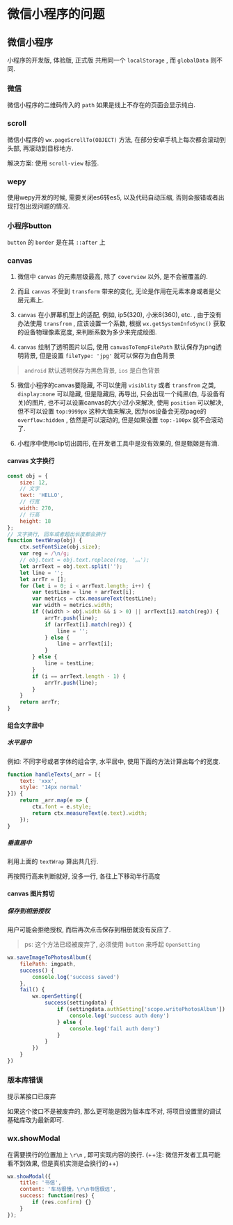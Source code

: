 # 微信小程序的问题

## 微信小程序

小程序的开发版, 体验版, 正式版 共用同一个 `localStorage` , 而 `globalData` 则不同.

### 微信

微信小程序的二维码传入的 `path` 如果是线上不存在的页面会显示纯白.

### scroll

微信小程序的 `wx.pageScrollTo(OBJECT)` 方法, 在部分安卓手机上每次都会滚动到头部, 再滚动到目标地方. 

解决方案: 使用 `scroll-view` 标签. 

### wepy

使用wepy开发的时候, 需要关闭es6转es5, 以及代码自动压缩, 否则会报错或者出现打包出现问题的情况. 

### 小程序button

`button` 的 `border` 是在其 `::after` 上

### canvas

1. 微信中 `canvas` 的元素层级最高, 除了 `coverview` 以外, 是不会被覆盖的.

2. 而且 `canvas` 不受到 `transform` 带来的变化, 无论是作用在元素本身或者是父层元素上.

3. `canvas` 在小屏幕机型上的适配, 例如, ip5(320), 小米8(360), etc. , 由于没有办法使用 `transfrom` , 应该设置一个系数, 根据 `wx.getSystemInfoSync()` 获取的设备物理像素宽度, 来判断系数为多少来完成绘图.

4. `canvas` 绘制了透明图片以后, 使用 `canvasToTempFilePath` 默认保存为png透明背景, 但是设置 `fileType: 'jpg'` 就可以保存为白色背景

> `android` 默认透明保存为黑色背景, `ios` 是白色背景

5. 微信小程序的canvas要隐藏, 不可以使用 `visiblity` 或者 `transfrom` 之类, `display:none` 可以隐藏, 但是隐藏后, 再导出, 只会出现一个纯黑(白, 与设备有关)的图片, 也不可以设置canvas的大小过小来解决, 使用 `position` 可以解决, 但不可以设置 `top:9999px` 这种大值来解决, 因为ios设备会无视page的 `overflow:hidden` , 依然是可以滚动的, 但是如果设置 `top:-100px` 就不会滚动了.  

6. 小程序中使用clip切出圆形, 在开发者工具中是没有效果的, 但是甄姬是有滴.

#### canvas 文字换行

``` js
const obj = {
    size: 12,
    // 文字
    text: 'HELLO',
    // 行宽
    width: 270,
    // 行高
    height: 18
};
// 文字换行, 回车或者超出长度都会换行
function textWrap(obj) {
    ctx.setFontSize(obj.size);
    var reg = /\n/g;
    // obj.text = obj.text.replace(reg, '灬'); 
    let arrText = obj.text.split('');
    let line = '';
    let arrTr = [];
    for (let i = 0; i < arrText.length; i++) {
        var testLine = line + arrText[i];
        var metrics = ctx.measureText(testLine);
        var width = metrics.width;
        if ((width > obj.width && i > 0) || arrText[i].match(reg)) {
            arrTr.push(line);
            if (arrText[i].match(reg)) {
                line = '';
            } else {
                line = arrText[i];
            }
        } else {
            line = testLine;
        }
        if (i == arrText.length - 1) {
            arrTr.push(line);
        }
    }
    return arrTr;
}
```

#### 组合文字居中

##### 水平居中

例如: 不同字号或者字体的组合字, 水平居中, 使用下面的方法计算出每个的宽度.

``` js
function handleTexts(_arr = [{
    text: 'xxx',
    style: '14px normal'
}]) {
    return _arr.map(e => {
        ctx.font = e.style;
        return ctx.measureText(e.text).width;
    });
}
```

##### 垂直居中  

利用上面的 `textWrap` 算出共几行.

再按照行高来判断就好, 没多一行, 各往上下移动半行高度

#### canvas 图片剪切

##### 保存到相册授权

用户可能会拒绝授权, 而后再次点击保存到相册就没有反应了.

> ps: 这个方法已经被废弃了, 必须使用 `button` 来呼起 `OpenSetting` 

``` js
wx.saveImageToPhotosAlbum({
    filePath: imgpath,
    success() {
        console.log('success saved')
    },
    fail() {
        wx.openSetting({
            success(settingdata) {
                if (settingdata.authSetting['scope.writePhotosAlbum']) {
                    console.log('success auth deny')
                } else {
                    console.log('fail auth deny')
                }
            }
        })
    }
})
```

### 版本库错误

提示某接口已废弃

如果这个接口不是被废弃的, 那么更可能是因为版本库不对, 将项目设置里的调试基础库改为最新即可.

### wx.showModal

在需要换行的位置加上 `\r\n` , 即可实现内容的换行. (++注: 微信开发者工具可能看不到效果, 但是真机实测是会换行的++)

``` js
wx.showModal({
    title: '书信',
    content: '车马很慢，\r\n书信很远',
    success: function(res) {
        if (res.confirm) {}
    }
});
```

